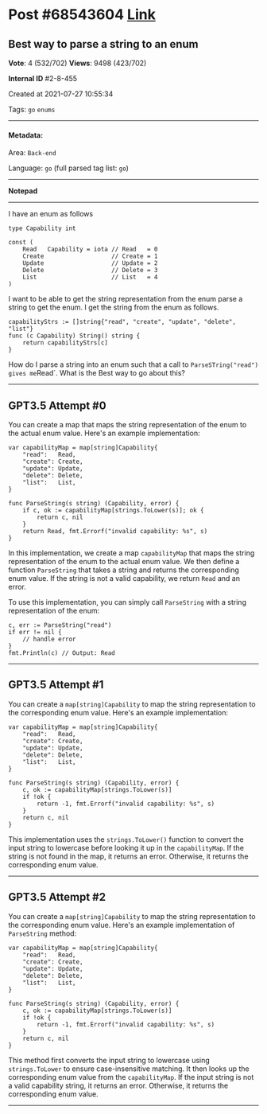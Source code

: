 
# Post \#68543604 [Link](https://stackoverflow.com/questions/68543604/)

## Best way to parse a string to an enum

**Vote**: 4 (532/702) **Views**: 9498 (423/702) 

**Internal ID** \#2-8-455

Created at 2021-07-27 10:55:34

Tags: `go` `enums`

----------

#### Metadata:

Area: `Back-end`

Language: `go` (full parsed tag list: `go`)

----------

**Notepad**


----------

I have an enum as follows
```
type Capability int

const (
    Read   Capability = iota // Read   = 0
    Create                   // Create = 1
    Update                   // Update = 2
    Delete                   // Delete = 3
    List                     // List   = 4
)
```

I want to be able to get the string representation from the enum  parse a string to get the enum.
I get the string from the enum as follows.
```
capabilityStrs := []string{"read", "create", "update", "delete", "list"}
func (c Capability) String() string {
    return capabilityStrs[c]
}
```

How do I parse a string into an enum such that a call to `ParseSTring("read") gives me`Read`. What is the Best way to go about this?


----------
        
## GPT3.5 Attempt \#0

You can create a map that maps the string representation of the enum to the actual enum value. Here's an example implementation:

```
var capabilityMap = map[string]Capability{
    "read":   Read,
    "create": Create,
    "update": Update,
    "delete": Delete,
    "list":   List,
}

func ParseString(s string) (Capability, error) {
    if c, ok := capabilityMap[strings.ToLower(s)]; ok {
        return c, nil
    }
    return Read, fmt.Errorf("invalid capability: %s", s)
}
```

In this implementation, we create a map `capabilityMap` that maps the string representation of the enum to the actual enum value. We then define a function `ParseString` that takes a string and returns the corresponding enum value. If the string is not a valid capability, we return `Read` and an error. 

To use this implementation, you can simply call `ParseString` with a string representation of the enum:

```
c, err := ParseString("read")
if err != nil {
    // handle error
}
fmt.Println(c) // Output: Read
```

--------

## GPT3.5 Attempt \#1

You can create a `map[string]Capability` to map the string representation to the corresponding enum value. Here's an example implementation:

```
var capabilityMap = map[string]Capability{
    "read":   Read,
    "create": Create,
    "update": Update,
    "delete": Delete,
    "list":   List,
}

func ParseString(s string) (Capability, error) {
    c, ok := capabilityMap[strings.ToLower(s)]
    if !ok {
        return -1, fmt.Errorf("invalid capability: %s", s)
    }
    return c, nil
}
```

This implementation uses the `strings.ToLower()` function to convert the input string to lowercase before looking it up in the `capabilityMap`. If the string is not found in the map, it returns an error. Otherwise, it returns the corresponding enum value.

--------

## GPT3.5 Attempt \#2

You can create a `map[string]Capability` to map the string representation to the corresponding enum value. Here's an example implementation of `ParseString` method:

```
var capabilityMap = map[string]Capability{
    "read":   Read,
    "create": Create,
    "update": Update,
    "delete": Delete,
    "list":   List,
}

func ParseString(s string) (Capability, error) {
    c, ok := capabilityMap[strings.ToLower(s)]
    if !ok {
        return -1, fmt.Errorf("invalid capability: %s", s)
    }
    return c, nil
}
```

This method first converts the input string to lowercase using `strings.ToLower` to ensure case-insensitive matching. It then looks up the corresponding enum value from the `capabilityMap`. If the input string is not a valid capability string, it returns an error. Otherwise, it returns the corresponding enum value.

--------
